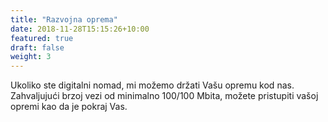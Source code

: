 ```yaml
---
title: "Razvojna oprema"
date: 2018-11-28T15:15:26+10:00
featured: true
draft: false
weight: 3
---
```


Ukoliko ste digitalni nomad, mi možemo držati Vašu opremu kod nas. Zahvaljujući brzoj vezi od minimalno 100/100 Mbita, možete pristupiti vašoj opremi kao da je pokraj Vas.
